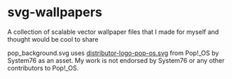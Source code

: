 # svg-wallpapers
A collection of scalable vector wallpaper files that I made for myself and thought would be cool to share

pop_background.svg uses [distributor-logo-pop-os.svg](https://github.com/pop-os/icon-theme/blob/6bf93473f4364651b298ea0ca12d44f2cf7c3325/src/bitmaps/logos/distributor-logo-pop-os.svg) from Pop!_OS by System76 as an asset. My work is not endorsed by System76 or any other contributors to Pop!_OS.
